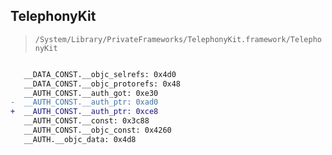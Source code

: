 ## TelephonyKit

> `/System/Library/PrivateFrameworks/TelephonyKit.framework/TelephonyKit`

```diff

   __DATA_CONST.__objc_selrefs: 0x4d0
   __DATA_CONST.__objc_protorefs: 0x48
   __AUTH_CONST.__auth_got: 0xe30
-  __AUTH_CONST.__auth_ptr: 0xad0
+  __AUTH_CONST.__auth_ptr: 0xce8
   __AUTH_CONST.__const: 0x3c88
   __AUTH_CONST.__objc_const: 0x4260
   __AUTH.__objc_data: 0x4d8

```
